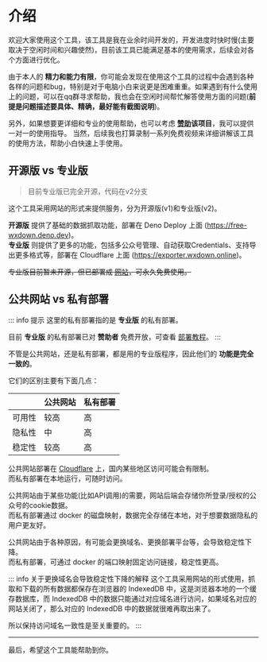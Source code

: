 # 介绍

欢迎大家使用这个工具，该工具是我在业余时间开发的，开发进度时快时慢(主要取决于空闲时间和兴趣使然)，目前该工具已能满足基本的使用需求，后续会对各个方面进行优化。

由于本人的 **精力和能力有限**，你可能会发现在使用这个工具的过程中会遇到各种各样的问题和bug，特别是对于电脑小白来说更是困难重重。如果遇到有什么使用上的问题，可以在qq群寻求帮助，我也会在空闲时间帮忙解答使用方面的问题(**前提是问题描述要具体、精确，最好能有截图说明**)。

另外，如果想要更详细和专业的使用帮助，也可以考虑 **[赞助](https://exporter.wxdown.online/dashboard/support)该项目**，我可以提供一对一的使用指导。
当然，后续我也打算录制一系列免费视频来详细讲解该工具的使用方法，帮助小白快速上手使用。

## 开源版 vs 专业版

> 目前专业版已完全开源，代码在v2分支


这个工具采用网站的形式来提供服务，分为开源版(v1)和专业版(v2)。

**开源版** 提供了基础的数据抓取功能，部署在 Deno Deploy 上面 (https://free-wxdown.deno.dev)。  
**专业版** 则提供了更多的功能，包括多公众号管理、自动获取Credentials、支持导出更多格式等，部署在 Cloudflare 上面 (https://exporter.wxdown.online)。

~~专业版目前暂未开源，但已部署成 [网站](https://exporter.wxdown.online)，可永久免费使用。~~


## 公共网站 vs 私有部署

::: info 提示
这里的私有部署指的是 **专业版** 的私有部署。

目前 **专业版** 的私有部署已对 **赞助者** 免费开放，可查看 [部署教程](../advanced/docker-deploy)。
:::

不管是公共网站，还是私有部署，都是用的专业版程序，因此他们的 **功能是完全一致的**。


它们的区别主要有下面几点：

|     | 公共网站 | 私有部署 |
|-----|------|------|
| 可用性 | 较高   | 高    |
| 隐私性 | 中    | 高    |
| 稳定性 | 较高   | 高    |

公共网站部署在 [Cloudflare](https://www.cloudflare.com) 上，国内某些地区访问可能会有限制。  
而私有部署在本地运行，可随时访问。

公共网站由于某些功能(比如API调用)的需要，网站后端会存储你所登录/授权的公众号的cookie数据。  
而私有部署通过 docker 的磁盘映射，数据完全存储在本地，对于想要数据隐私的用户更友好。

公共网站由于各种原因，有可能会更换域名、更换部署平台等，会导致稳定性下降。  
而私有部署，可通过 docker 的端口映射固定访问链接，稳定性更高。

::: info 关于更换域名会导致稳定性下降的解释
这个工具采用网站的形式使用，抓取和下载的所有数据都保存在浏览器的 IndexedDB 中，这是浏览器本地的一个缓存数据库，而 IndexedDB 中的数据只能通过对应域名进行访问，如果域名对应的网站关闭了，那么对应的 IndexedDB 中的数据就很难再取出来了。

所以保持访问域名一致性是至关重要的。
:::

--- 

最后，希望这个工具能帮助到你。
